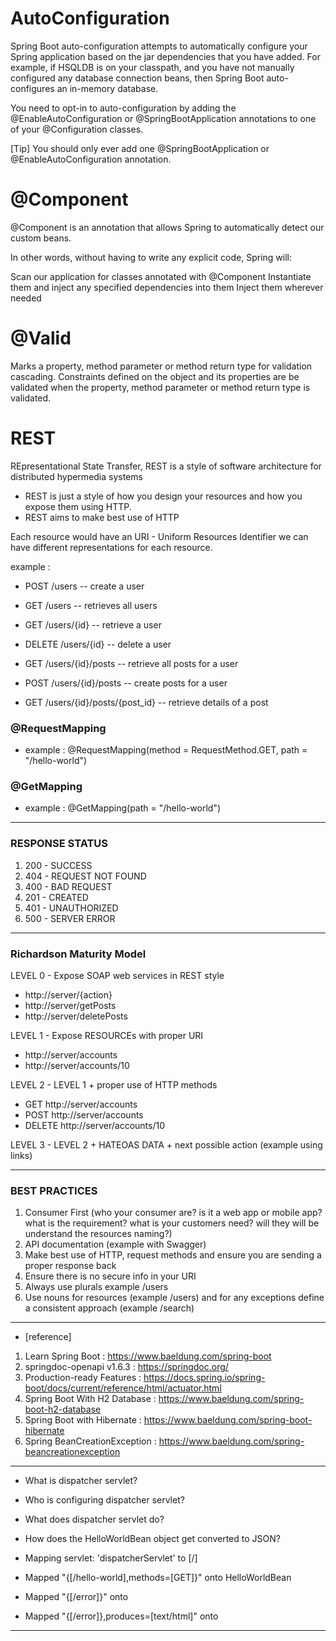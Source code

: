 # AutoConfiguration

Spring Boot auto-configuration attempts to automatically configure your Spring application based on the jar dependencies
that you have added. For example, if HSQLDB is on your classpath, and you have not manually configured any database
connection beans, then Spring Boot auto-configures an in-memory database.

You need to opt-in to auto-configuration by adding the @EnableAutoConfiguration or @SpringBootApplication annotations to
one of your @Configuration classes.

[Tip]
You should only ever add one @SpringBootApplication or @EnableAutoConfiguration annotation.

# @Component
@Component is an annotation that allows Spring to automatically detect our custom beans.

In other words, without having to write any explicit code, Spring will:

Scan our application for classes annotated with @Component
Instantiate them and inject any specified dependencies into them
Inject them wherever needed

# @Valid
Marks a property, method parameter or method return type for validation cascading.
Constraints defined on the object and its properties are be validated when the property, 
method parameter or method return type is validated.

# REST
REpresentational State Transfer, REST is a style of software architecture for distributed hypermedia systems
- REST is just a style of how you design your resources and how you expose them using HTTP.
- REST aims to make best use of HTTP

Each resource would have an URI - Uniform Resources Identifier
we can have different representations for each resource.

example :

- POST     /users            -- create a user
- GET      /users            -- retrieves all users
- GET      /users/{id}       -- retrieve a user
- DELETE   /users/{id}       -- delete a user

- GET     /users/{id}/posts               -- retrieve all posts for a user
- POST    /users/{id}/posts               -- create posts for a user
- GET     /users/{id}/posts/{post_id}     -- retrieve details of a post

### @RequestMapping
- example : @RequestMapping(method = RequestMethod.GET, path = "/hello-world")

### @GetMapping
- example :  @GetMapping(path = "/hello-world")


------------------------------------------------------------------------------------------------------------------------
### RESPONSE STATUS

1. 200 - SUCCESS
2. 404 - REQUEST NOT FOUND
3. 400 - BAD REQUEST
4. 201 - CREATED
5. 401 - UNAUTHORIZED
6. 500 - SERVER ERROR

------------------------------------------------------------------------------------------------------------------------
### Richardson Maturity Model

LEVEL 0 - Expose SOAP web services in REST style

- http://server/{action}
- http://server/getPosts
- http://server/deletePosts

LEVEL 1 - Expose RESOURCEs with proper URI

- http://server/accounts
- http://server/accounts/10

LEVEL 2 - LEVEL 1 + proper use of HTTP methods
 
- GET http://server/accounts
- POST http://server/accounts
- DELETE http://server/accounts/10

LEVEL 3 - LEVEL 2 + HATEOAS
DATA + next possible action (example using links)

------------------------------------------------------------------------------------------------------------------------
### BEST PRACTICES

1. Consumer First 
(who your consumer are? is it a web app or mobile app? 
what is the requirement? what is your customers need? 
will they will be understand the resources naming?)
2. API documentation (example with Swagger)
3. Make best use of HTTP, request methods and ensure you are sending a proper response back
4. Ensure there is no secure info in your URI
5. Always use plurals example /users
6. Use nouns for resources (example /users) and for any exceptions define a consistent approach (example /search)

------------------------------------------------------------------------------------------------------------------------
- [reference]

1. Learn Spring Boot : https://www.baeldung.com/spring-boot
2. springdoc-openapi v1.6.3 : https://springdoc.org/
3. Production-ready Features : https://docs.spring.io/spring-boot/docs/current/reference/html/actuator.html
4. Spring Boot With H2 Database : https://www.baeldung.com/spring-boot-h2-database
5. Spring Boot with Hibernate : https://www.baeldung.com/spring-boot-hibernate
6. Spring BeanCreationException : https://www.baeldung.com/spring-beancreationexception 
 
------------------------------------------------------------------------------------------------------------------------

- What is dispatcher servlet?
- Who is configuring dispatcher servlet?
- What does dispatcher servlet do?
- How does the HelloWorldBean object get converted to JSON?


- Mapping servlet: 'dispatcherServlet' to [/]
- Mapped "{[/hello-world],methods=[GET]}" onto HelloWorldBean
- Mapped "{[/error]}" onto
- Mapped "{[/error]},produces=[text/html]" onto

------------------------------------------------------------------------------------------------------------------------